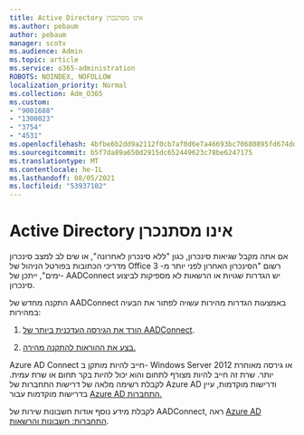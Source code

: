 ```yaml
---
title: Active Directory אינו מסתנכרן
ms.author: pebaum
author: pebaum
manager: scotv
ms.audience: Admin
ms.topic: article
ms.service: o365-administration
ROBOTS: NOINDEX, NOFOLLOW
localization_priority: Normal
ms.collection: Adm_O365
ms.custom:
- "9001688"
- "1300023"
- "3754"
- "4531"
ms.openlocfilehash: 4bfbe6b2dd9a2112f0cb7af0d6e7a46693bc70680895fd674ddb0332b7071797
ms.sourcegitcommit: b5f7da89a650d2915dc652449623c78be6247175
ms.translationtype: MT
ms.contentlocale: he-IL
ms.lasthandoff: 08/05/2021
ms.locfileid: "53937102"
---
```

# <a name="active-directory-not-syncing"></a>Active Directory אינו מסתנכרן

אם אתה מקבל שגיאות סינכרון, כגון "ללא סינכרון לאחרונה", או שים לב למצב סינכרון מדריכי הכתובות בפורטל הניהול של Office רשום "הסינכרון האחרון לפני יותר מ- 3 ימים", ייתכן של- AADConnect יש הגדרות שגויות או הרשאות לא מספיקות לביצוע סינכרון.  

התקנה מחדש של AADConnect באמצעות הגדרות מהירות עשויה לפתור את הבעיה במהירות:

1. [הורד את הגירסה העדכנית ביותר של AADConnect](https://go.microsoft.com/fwlink/?LinkId=615771).

2. [בצע את ההוראות להתקנה מהירה.](/azure/active-directory/hybrid/how-to-connect-install-express)

Azure AD Connect חייב להיות מותקן ב- Windows Server 2012 או גירסה מאוחרת יותר. שרת זה חייב להיות מצורף לתחום והוא יכול להיות בקר תחום או שרת עמית. לקבלת רשימה מלאה של דרישות התחברות של Azure AD ודרישות מוקדמות, עיין בדרישות מוקדמות עבור [Azure AD התחברות.](/azure/active-directory/hybrid/how-to-connect-install-prerequisites)

לקבלת מידע נוסף אודות חשבונות שירות של AADConnect, ראה [Azure AD התחברות: חשבונות והרשאות](/azure/active-directory/hybrid/reference-connect-accounts-permissions).
